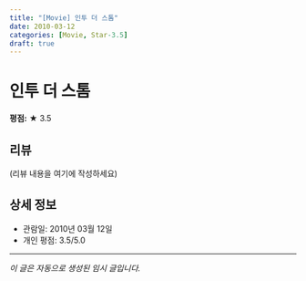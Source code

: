 ```yaml
---
title: "[Movie] 인투 더 스톰"
date: 2010-03-12
categories: [Movie, Star-3.5]
draft: true
---
```


# 인투 더 스톰

**평점:** ★ 3.5

## 리뷰

(리뷰 내용을 여기에 작성하세요)

## 상세 정보

- 관람일: 2010년 03월 12일
- 개인 평점: 3.5/5.0

---

*이 글은 자동으로 생성된 임시 글입니다.*
